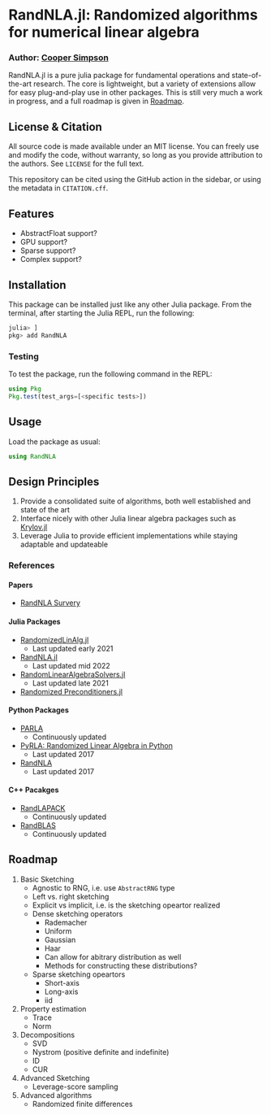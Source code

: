 # RandNLA.jl: Randomized algorithms for numerical linear algebra

### Author: [Cooper Simpson](https://rs-coop.github.io/)

RandNLA.jl is a pure julia package for fundamental operations and state-of-the-art research. The core is lightweight, but a variety of extensions allow for easy plug-and-play use in other packages. This is still very much a work in progress, and a full roadmap is given in [Roadmap](#roadmap).

## License & Citation
All source code is made available under an MIT license. You can freely use and modify the code, without warranty, so long as you provide attribution to the authors. See `LICENSE` for the full text.

This repository can be cited using the GitHub action in the sidebar, or using the metadata in `CITATION.cff`.

## Features
- AbstractFloat support?
- GPU support?
- Sparse support?
- Complex support?

## Installation
This package can be installed just like any other Julia package. From the terminal, after starting the Julia REPL, run the following:
```julia
julia> ]
pkg> add RandNLA
```

### Testing
To test the package, run the following command in the REPL:
```julia
using Pkg
Pkg.test(test_args=[<specific tests>])
```

## Usage
Load the package as usual:
```julia
using RandNLA
```

## Design Principles

1. Provide a consolidated suite of algorithms, both well established and state of the art
2. Interface nicely with other Julia linear algebra packages such as [Krylov.jl](https://github.com/JuliaSmoothOptimizers/Krylov.jl)
3. Leverage Julia to provide efficient implementations while staying adaptable and updateable

### References

#### Papers
- [RandNLA Survery](https://arxiv.org/abs/2302.11474)

#### Julia Packages
- [RandomizedLinAlg.jl](https://github.com/JuliaLinearAlgebra/RandomizedLinAlg.jl)
    - Last updated early 2021
- [RandNLA.jl](https://github.com/matsumotosan/RandNLA.jl)
    - Last updated mid 2022
- [RandomLinearAlgebraSolvers.jl](https://github.com/tmigot/RandomLinearAlgebraSolvers.jl)
    - Last updated late 2021
- [Randomized Preconditioners.jl](https://github.com/tjdiamandis/RandomizedPreconditioners.jl)

#### Python Packages
- [PARLA](https://github.com/BallisticLA/parla)
    - Continuously updated
- [PyRLA: Randomized Linear Algebra in Python](https://github.com/wangshusen/PyRLA)
    - Last updated 2017
- [RandNLA](https://github.com/positiveblue/randNLA)
    - Last updated 2017

#### C++ Pacakges
- [RandLAPACK](https://github.com/BallisticLA/RandLAPACK)
    - Continuously updated
- [RandBLAS](https://github.com/BallisticLA/RandBLAS)
    - Continuously updated

## Roadmap
1. Basic Sketching
    - Agnostic to RNG, i.e. use `AbstractRNG` type
    - Left vs. right sketching
    - Explicit vs implicit, i.e. is the sketching opeartor realized
    - Dense sketching operators
        - Rademacher
        - Uniform
        - Gaussian
        - Haar
        - Can allow for abitrary distribution as well
        - Methods for constructing these distributions?
    - Sparse sketching opeartors
        - Short-axis
        - Long-axis
        - iid
2. Property estimation
    - Trace
    - Norm
3. Decompositions
    - SVD
    - Nystrom (positive definite and indefinite)
    - ID
    - CUR
4. Advanced Sketching
    - Leverage-score sampling
5. Advanced algorithms
    - Randomized finite differences